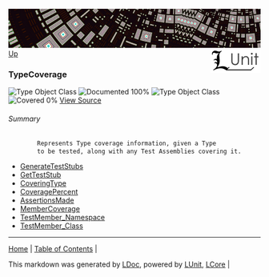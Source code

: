 ![](../Content/LUnit-banner-small.png "")
[<img align="right" src="../Content/LUnit-logo-small.png">](../../README.md)
[Up](../LUnit.md)
### TypeCoverage
![Type Object Class](http://b.repl.ca/v1/Type-Object%20Class-lightgrey.png "") ![Documented 100%](http://b.repl.ca/v1/Documented-100%25-brightgreen.png "")
![Type Object Class](http://b.repl.ca/v1/Type-Object%20Class-lightgrey.png "") ![Covered 0%](http://b.repl.ca/v1/Covered-0%25-red.png "")
[View Source](../Coverage/TypeCoverage.cs)
###### Summary

            Represents Type coverage information, given a Type
            to be tested, along with any Test Assemblies covering it.
            
 - [GenerateTestStubs](TypeCoverage_GenerateTestStubs.md)
 - [GetTestStub](TypeCoverage_GetTestStub.md)
 - [CoveringType](TypeCoverage_CoveringType.md)
 - [CoveragePercent](TypeCoverage_CoveragePercent.md)
 - [AssertionsMade](TypeCoverage_AssertionsMade.md)
 - [MemberCoverage](TypeCoverage_MemberCoverage.md)
 - [TestMember_Namespace](TypeCoverage_TestMember_Namespace.md)
 - [TestMember_Class](TypeCoverage_TestMember_Class.md)
---

[Home](../../README.md) | [Table of Contents](../../TableOfContents.md) | 


This markdown was generated by [LDoc](https://github.com/CodeSingularity/LDoc), powered by [LUnit](https://github.com/CodeSingularity/LUnit), [LCore](https://github.com/CodeSingularity/LCore) | 

